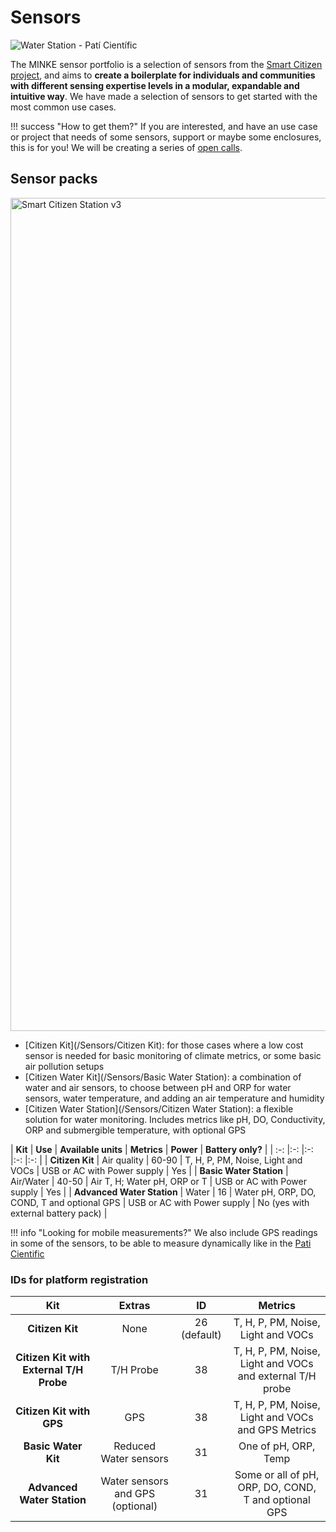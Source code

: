 Sensors
=====================

<img src="https://live.staticflickr.com/65535/51124639732_90241111a9_k.jpg" alt="Water Station - Patí Científic">

The MINKE sensor portfolio is a selection of sensors from the [Smart Citizen project](https://docs.smartcitizen.me), and aims to **create a boilerplate for individuals and communities with different sensing expertise levels in a modular, expandable and intuitive way**. We have made a selection of sensors to get started with the most common use cases.

!!! success "How to get them?"
    If you are interested, and have an use case or project that needs of some sensors, support or maybe some enclosures, this is for you! We will be creating a series of [open calls](https://minke.eu/services/apply-for-tna-va/).

## Sensor packs

<img src="https://live.staticflickr.com/65535/50977039556_541c4727a6_k.jpg" width="2000" height="1333" alt="Smart Citizen Station v3">

- [Citizen Kit](/Sensors/Citizen Kit): for those cases where a low cost sensor is needed for basic monitoring of climate metrics, or some basic air pollution setups
- [Citizen Water Kit](/Sensors/Basic Water Station): a combination of water and air sensors, to choose between pH and ORP for water sensors, water temperature, and adding an air temperature and humidity
- [Citizen Water Station](/Sensors/Citizen Water Station): a flexible solution for water monitoring. Includes metrics like pH, DO, Conductivity, ORP and submergible temperature, with optional GPS


| **Kit** | **Use** | **Available units** | **Metrics** | **Power** | **Battery only?** |
| :-: |:-: |:-: |:-: |:-: |
| **Citizen Kit** | Air quality | 60-90 |  T, H, P, PM, Noise, Light and VOCs | USB or AC with Power supply | Yes |
| **Basic Water Station** | Air/Water | 40-50 |  Air T, H; Water pH, ORP or T  | USB or AC with Power supply | Yes |
| **Advanced Water Station** | Water | 16 |  Water pH, ORP, DO, COND, T and optional GPS | USB or AC with Power supply | No (yes with external battery pack) |

!!! info "Looking for mobile measurements?"
    We also include GPS readings in some of the sensors, to be able to measure dynamically like in the [Pati Cientific](https://paticientific.org/)

### IDs for platform registration

| **Kit** | **Extras** | **ID** | **Metrics** |
| :-: |:-: |:-: |:-: |
| **Citizen Kit** | None | 26 (default) |  T, H, P, PM, Noise, Light and VOCs | 
| **Citizen Kit with External T/H Probe** | T/H Probe | 38 |  T, H, P, PM, Noise, Light and VOCs and external T/H probe|
| **Citizen Kit with GPS** | GPS | 38 |  T, H, P, PM, Noise, Light and VOCs and GPS Metrics|
| **Basic Water Kit** | Reduced Water sensors | 31 |  One of pH, ORP, Temp  |
| **Advanced Water Station** | Water sensors and GPS (optional) | 31 |  Some or all of pH, ORP, DO, COND, T and optional GPS |